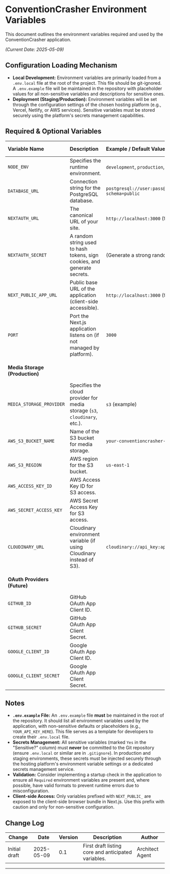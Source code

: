 # ConventionCrasher Environment Variables

This document outlines the environment variables required and used by the ConventionCrasher application.

*(Current Date: 2025-05-09)*

## Configuration Loading Mechanism

* **Local Development:** Environment variables are primarily loaded from a `.env.local` file at the root of the project. This file should be git-ignored. A `.env.example` file will be maintained in the repository with placeholder values for all non-sensitive variables and descriptions for sensitive ones.
* **Deployment (Staging/Production):** Environment variables will be set through the configuration settings of the chosen hosting platform (e.g., Vercel, Netlify, or AWS services). Sensitive variables must be stored securely using the platform's secrets management capabilities.

## Required & Optional Variables

| Variable Name             | Description                                                                 | Example / Default Value                               | Required? (Yes/No) | Sensitive? (Yes/No) | Notes                                                                                                |
| :------------------------ | :-------------------------------------------------------------------------- | :---------------------------------------------------- | :----------------- | :------------------ | :--------------------------------------------------------------------------------------------------- |
| `NODE_ENV`                | Specifies the runtime environment.                                          | `development`, `production`, `test`                   | Yes                | No                  | Next.js uses this to enable/disable features.                                                        |
| `DATABASE_URL`            | Connection string for the PostgreSQL database.                              | `postgresql://user:pass@host:port/db?schema=public`   | Yes                | Yes                 | Used by Prisma. Includes credentials.                                                                |
| `NEXTAUTH_URL`            | The canonical URL of your site.                                             | `http://localhost:3000` (for dev)                     | Yes                | No                  | Used by Auth.js for redirects, callbacks. In production, set to the deployed site URL.               |
| `NEXTAUTH_SECRET`         | A random string used to hash tokens, sign cookies, and generate secrets.    | (Generate a strong random string)                     | Yes                | Yes                 | Critical for Auth.js security.                                                                       |
| `NEXT_PUBLIC_APP_URL`     | Public base URL of the application (client-side accessible).                | `http://localhost:3000` (for dev)                     | No                 | No                  | Useful if client-side code needs to construct absolute URLs. `NEXT_PUBLIC_` prefix makes it available client-side. |
| `PORT`                    | Port the Next.js application listens on (if not managed by platform).       | `3000`                                                | No                 | No                  | Often handled by the hosting platform.                                                               |
|                           |                                                                             |                                                       |                    |                     |                                                                                                      |
| **Media Storage (Production)** |                                                                             |                                                       |                    |                     | *These are for cloud object storage in production. For local dev, the app will use the local file system.* |
| `MEDIA_STORAGE_PROVIDER`  | Specifies the cloud provider for media storage (`s3`, `cloudinary`, etc.).  | `s3` (example)                                        | No (Yes for Prod)  | No                  | Helps the app decide which SDK/logic to use. If not set, might default to local storage.             |
| `AWS_S3_BUCKET_NAME`      | Name of the S3 bucket for media storage.                                    | `your-conventioncrasher-media`                        | No (Yes for Prod S3)| No                  | Required if `MEDIA_STORAGE_PROVIDER="s3"`.                                                         |
| `AWS_S3_REGION`           | AWS region for the S3 bucket.                                               | `us-east-1`                                           | No (Yes for Prod S3)| No                  | Required if `MEDIA_STORAGE_PROVIDER="s3"`.                                                         |
| `AWS_ACCESS_KEY_ID`       | AWS Access Key ID for S3 access.                                            |                                                       | No (Yes for Prod S3)| Yes                 | Required if `MEDIA_STORAGE_PROVIDER="s3"`.                                                         |
| `AWS_SECRET_ACCESS_KEY`   | AWS Secret Access Key for S3 access.                                        |                                                       | No (Yes for Prod S3)| Yes                 | Required if `MEDIA_STORAGE_PROVIDER="s3"`.                                                         |
| `CLOUDINARY_URL`          | Cloudinary environment variable (if using Cloudinary instead of S3).        | `cloudinary://api_key:api_secret@cloud_name`          | No (Yes for Prod Cloudinary) | Yes                 | Required if `MEDIA_STORAGE_PROVIDER="cloudinary"`.                                                 |
|                           |                                                                             |                                                       |                    |                     |                                                                                                      |
| **OAuth Providers (Future)** |                                                                             |                                                       |                    |                     | *These would be needed if integrating OAuth providers with Auth.js (e.g., Google, GitHub)* |
| `GITHUB_ID`               | GitHub OAuth App Client ID.                                                 |                                                       | No                 | No                  | For GitHub login via Auth.js.                                                                        |
| `GITHUB_SECRET`           | GitHub OAuth App Client Secret.                                             |                                                       | No                 | Yes                 | For GitHub login via Auth.js.                                                                        |
| `GOOGLE_CLIENT_ID`        | Google OAuth App Client ID.                                                 |                                                       | No                 | No                  | For Google login via Auth.js.                                                                        |
| `GOOGLE_CLIENT_SECRET`    | Google OAuth App Client Secret.                                             |                                                       | No                 | Yes                 | For Google login via Auth.js.                                                                        |

## Notes

* **`.env.example` File:** An `.env.example` file **must** be maintained in the root of the repository. It should list all environment variables used by the application, with non-sensitive defaults or placeholders (e.g., `YOUR_API_KEY_HERE`). This file serves as a template for developers to create their `.env.local` file.
* **Secrets Management:** All sensitive variables (marked `Yes` in the "Sensitive?" column) must **never** be committed to the Git repository (ensure `.env.local` or similar are in `.gitignore`). In production and staging environments, these secrets must be injected securely through the hosting platform's environment variable settings or a dedicated secrets management service.
* **Validation:** Consider implementing a startup check in the application to ensure all `Required` environment variables are present and, where possible, have valid formats to prevent runtime errors due to misconfiguration.
* **Client-side Access:** Only variables prefixed with `NEXT_PUBLIC_` are exposed to the client-side browser bundle in Next.js. Use this prefix with caution and only for non-sensitive configuration.

## Change Log

| Change        | Date       | Version | Description                                     | Author         |
|---------------|------------|---------|-------------------------------------------------|----------------|
| Initial draft | 2025-05-09 | 0.1     | First draft listing core and anticipated variables. | Architect Agent |

---
